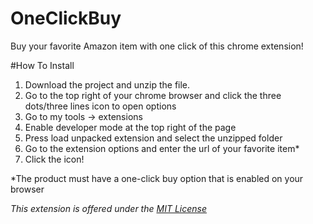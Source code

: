 # OneClickBuy
Buy your favorite Amazon item with one click of this chrome extension!

#How To Install
1. Download the project and unzip the file. 
2. Go to the top right of your chrome browser and click the three dots/three lines icon to open options
3. Go to my tools -> extensions
4. Enable developer mode at the top right of the page
5. Press load unpacked extension and select the unzipped folder
6. Go to the extension options and enter the url of your favorite item*
7. Click the icon!

*The product must have a one-click buy option that is enabled on your browser

*This extension is offered under the [MIT License](https://github.com/imsuprem3/OneClickBuy/blob/master/LICENSE)*
